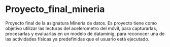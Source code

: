 Proyecto_final_mineria
======================
Proyecto final de la asignatura Minería de datos. Es proyecto tiene como objetivo utilizar las lecturas del acelerometro del móvil, para capturarlas, procesarlas y evaluarlas en un modelo de dataminig, para reconocer una de las actividades físicas ya predefinidas que el usuario está ejecutado.
